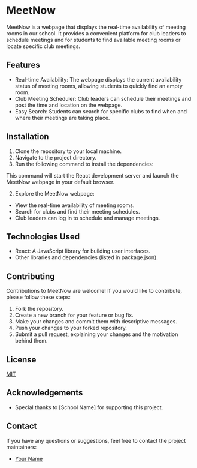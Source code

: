 # MeetNow

MeetNow is a webpage that displays the real-time availability of meeting rooms in our school. It provides a convenient platform for club leaders to schedule meetings and for students to find available meeting rooms or locate specific club meetings.

## Features

- Real-time Availability: The webpage displays the current availability status of meeting rooms, allowing students to quickly find an empty room.
- Club Meeting Scheduler: Club leaders can schedule their meetings and post the time and location on the webpage.
- Easy Search: Students can search for specific clubs to find when and where their meetings are taking place.

## Installation

1. Clone the repository to your local machine.
2. Navigate to the project directory.
3. Run the following command to install the dependencies:


This command will start the React development server and launch the MeetNow webpage in your default browser.

2. Explore the MeetNow webpage:
- View the real-time availability of meeting rooms.
- Search for clubs and find their meeting schedules.
- Club leaders can log in to schedule and manage meetings.

## Technologies Used

- React: A JavaScript library for building user interfaces.
- Other libraries and dependencies (listed in package.json).

## Contributing

Contributions to MeetNow are welcome! If you would like to contribute, please follow these steps:

1. Fork the repository.
2. Create a new branch for your feature or bug fix.
3. Make your changes and commit them with descriptive messages.
4. Push your changes to your forked repository.
5. Submit a pull request, explaining your changes and the motivation behind them.

## License

[MIT](LICENSE)

## Acknowledgements

- Special thanks to [School Name] for supporting this project.

## Contact

If you have any questions or suggestions, feel free to contact the project maintainers:

- [Your Name](mailto:your-email@example.com)
